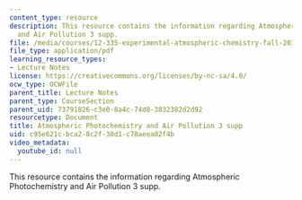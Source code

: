 ```yaml
---
content_type: resource
description: This resource contains the information regarding Atmospheric Photochemistry
  and Air Pollution 3 supp.
file: /media/courses/12-335-experimental-atmospheric-chemistry-fall-2014/c95e621cbca28c2f30d1c78aeea02f4b_MIT12_335F14_Lect1_3supp.pdf
file_type: application/pdf
learning_resource_types:
- Lecture Notes
license: https://creativecommons.org/licenses/by-nc-sa/4.0/
ocw_type: OCWFile
parent_title: Lecture Notes
parent_type: CourseSection
parent_uid: 73791826-c3e0-8a4c-74d8-3832382d2d92
resourcetype: Document
title: Atmospheric Photochemistry and Air Pollution 3 supp
uid: c95e621c-bca2-8c2f-30d1-c78aeea02f4b
video_metadata:
  youtube_id: null
---
```

This resource contains the information regarding Atmospheric Photochemistry and Air Pollution 3 supp.
